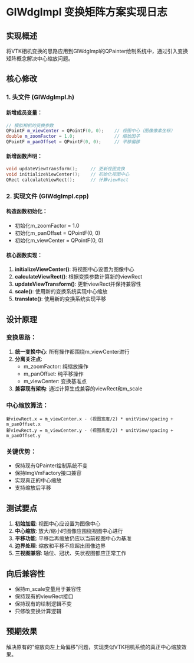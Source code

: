 # GlWdgImpl 变换矩阵方案实现日志

## 实现概述
将VTK相机变换的思路应用到GlWdgImpl的QPainter绘制系统中，通过引入变换矩阵概念解决中心缩放问题。

## 核心修改

### 1. 头文件 (GlWdgImpl.h)

#### 新增成员变量：
```cpp
// 模拟相机的变换参数
QPointF m_viewCenter = QPointF(0, 0);    // 视图中心（图像像素坐标）
double m_zoomFactor = 1.0;               // 缩放因子
QPointF m_panOffset = QPointF(0, 0);     // 平移偏移
```

#### 新增函数声明：
```cpp
void updateViewTransform();     // 更新视图变换
void initializeViewCenter();    // 初始化视图中心
QRect calculateViewRect();      // 计算viewRect
```

### 2. 实现文件 (GlWdgImpl.cpp)

#### 构造函数初始化：
- 初始化m_zoomFactor = 1.0
- 初始化m_panOffset = QPointF(0, 0)
- 初始化m_viewCenter = QPointF(0, 0)

#### 核心函数实现：

1. **initializeViewCenter()**: 将视图中心设置为图像中心
2. **calculateViewRect()**: 根据变换参数计算新的viewRect
3. **updateViewTransform()**: 更新viewRect并保持兼容性
4. **scale()**: 使用新的变换系统实现中心缩放
5. **translate()**: 使用新的变换系统实现平移

## 设计原理

### 变换思路：
1. **统一变换中心**: 所有操作都围绕m_viewCenter进行
2. **分离关注点**:
   - m_zoomFactor: 纯缩放操作
   - m_panOffset: 纯平移操作
   - m_viewCenter: 变换基准点
3. **兼容现有架构**: 通过计算生成兼容的viewRect和m_scale

### 中心缩放算法：
```
新viewRect.x = m_viewCenter.x - (视图宽度/2) * unitView/spacing + m_panOffset.x
新viewRect.y = m_viewCenter.y - (视图高度/2) * unitView/spacing + m_panOffset.y
```

### 关键优势：
- 保持现有QPainter绘制系统不变
- 保持ImgVmFactory接口兼容
- 实现真正的中心缩放
- 支持缩放后平移

## 测试要点

1. **初始加载**: 视图中心应设置为图像中心
2. **中心缩放**: 放大/缩小时图像应围绕视图中心进行
3. **平移功能**: 平移后再缩放仍应以当前视图中心为基准
4. **边界处理**: 缩放和平移不应超出图像边界
5. **三视图兼容**: 轴位、冠状、矢状视图都应正常工作

## 向后兼容性

- 保持m_scale变量用于兼容性
- 保持现有的viewRect接口
- 保持现有的绘制逻辑不变
- 只修改变换计算逻辑

## 预期效果

解决原有的"缩放向左上角偏移"问题，实现类似VTK相机系统的真正中心缩放效果。